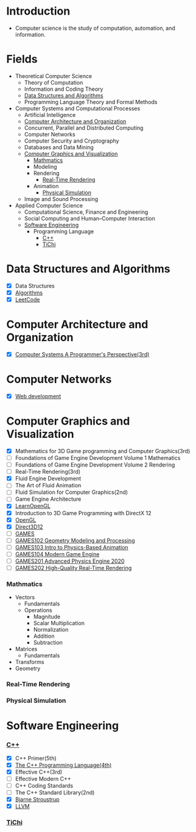 # Introduction
 - Computer science is the study of computation, automation, and information.

# Fields
- Theoretical Computer Science
  - Theory of Computation
  - Information and Coding Theory
  - [Data Structures and Algorithms](https://github.com/liamhauw/computer-sicence/blob/main/README.md#data-structures-and-algorithms)
  - Programming Language Theory and Formal Methods
- Computer Systems and Computational Processes
  - Artificial Intelligence
  - [Computer Architecture and Organization](https://github.com/liamhauw/computer-sicence/blob/main/README.md#computer-architecture-and-organization)
  - Concurrent, Parallel and Distributed Computing
  - Computer Networks
  - Computer Security and Cryptography
  - Databases and Data Mining
  - [Computer Graphics and Visualization](https://github.com/liamhauw/computer-sicence/blob/main/README.md#computer-graphics-and-visualization)
    - [Mathmatics](https://github.com/liamhauw/computer-sicence/blob/main/README.md#mathmatics)
    - Modeling
    - Rendering
      - [Real-Time Rendering](https://github.com/liamhauw/computer-sicence/blob/main/README.md#mathmatics)
    - Animation
      - [Physical Simulation](https://github.com/liamhauw/computer-sicence/blob/main/README.md#physical-simulation)
  - Image and Sound Processing
- Applied Computer Science
  - Computational Science, Finance and Engineering
  - Social Computing and Human–Computer Interaction
  - [Software Engineering](https://github.com/liamhauw/computer-sicence/blob/main/README.md#software-engineering)
    - Programming Language 
      - [C++](https://github.com/liamhauw/computer-sicence/blob/main/README.md#c)
      - [TiChi](https://github.com/liamhauw/computer-sicence/blob/main/README.md#TiChi) 

# Data Structures and Algorithms
- [x] Data Structures
- [x] [Algorithms](https://programmercarl.com)
- [x] [LeetCode](https://leetcode-cn.com)

# Computer Architecture and Organization
- [x] [Computer Systems A Programmer's Perspective(3rd)](http://csapp.cs.cmu.edu/3e/home.html)

# Computer Networks
- [x] [Web development](https://www.youtube.com/watch?v=VfGW0Qiy2I0)

# Computer Graphics and Visualization
- [x] Mathematics for 3D Game programming and Computer Graphics(3rd)
- [ ] Foundations of Game Engine Development Volume 1 Mathematics
- [ ] Foundations of Game Engine Development Volume 2 Rendering
- [ ] Real-Time Rendering(3rd)
- [x] Fluid Engine Development
- [ ] The Art of Fluid Animation
- [ ] Fluid Simulation for Computer Graphics(2nd)
- [ ] Game Engine Architecture
- [x] [LearnOpenGL](https://learnopengl.com)
- [x] Introduction to 3D Game Programming with DirectX 12
- [x] [OpenGL](https://www.khronos.org/opengl/)
- [x] [Direct3D12](https://docs.microsoft.com/en-us/windows/win32/direct3d12/direct3d-12-graphics)
- [ ] [GAMES](https://games-cn.org)
- [ ] [GAMES102 Geometry Modeling and Processing](https://www.bilibili.com/video/BV1NA411E7Yr)  
- [ ] [GAMES103 Intro to Physics-Based Animation](https://www.bilibili.com/video/BV12Q4y1S73g)
- [ ] [GAMES104 Modern Game Engine](https://www.bilibili.com/video/BV1oU4y1R7Km)
- [ ] [GAMES201 Advanced Physics Engine 2020](https://www.bilibili.com/video/BV1ZK411H7Hc)
- [ ] [GAMES202 High-Quality Real-Time Rendering](https://www.bilibili.com/video/BV1YK4y1T7yY)

### Mathmatics
- Vectors
  - Fundamentals
  - Operations  
    - Magnitude
    - Scalar Multiplication
    - Normalization
    - Addition
    - Subtraction
- Matrices
  - Fundamentals 
- Transforms 
- Geometry

### Real-Time Rendering

### Physical Simulation

# Software Engineering
### [C++](https://isocpp.org)
- [x] C++ Primer(5th)
- [x] [The C++ Programming Language(4th)](https://www.stroustrup.com/4th.html)
- [x] Effective C++(3rd)
- [ ] Effective Modern C++
- [ ] C++ Coding Standards
- [ ] The C++ Standard Library(2nd)
- [x] [Bjarne Stroustrup](https://www.stroustrup.com)
- [x] [LLVM](https://www.llvm.org)
### [TiChi](https://www.taichi-lang.org)

